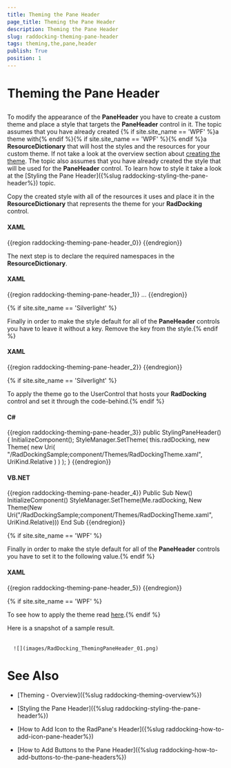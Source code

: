 ```yaml
---
title: Theming the Pane Header
page_title: Theming the Pane Header
description: Theming the Pane Header
slug: raddocking-theming-pane-header
tags: theming,the,pane,header
publish: True
position: 1
---
```


# Theming the Pane Header



## 

To modify the appearance of the __PaneHeader__ you have to create a custom theme and place a style that targets the __PaneHeader__ control in it. The topic assumes that you have already created {% if site.site_name == 'WPF' %}a theme with{% endif %}{% if site.site_name == 'WPF' %}{% endif %}a __ResourceDictionary__ that will host the styles and the resources for your custom theme. If not take a look at the overview section about [creating the theme](#CreatingTheme). The topic also assumes that you have already created the style that will be used for the __PaneHeader__ control. To learn how to style it take a look at the [Styling the Pane Header]({%slug raddocking-styling-the-pane-header%}) topic.

Copy the created style with all of the resources it uses and place it in the __ResourceDictionary__ that represents the theme for your __RadDocking__ control.

#### __XAML__

{{region raddocking-theming-pane-header_0}}
	<ResourceDictionary xmlns="http://schemas.microsoft.com/winfx/2006/xaml/presentation"
	                    xmlns:x="http://schemas.microsoft.com/winfx/2006/xaml">
	    <!--Paste the style and all of the resources it uses here. --> 
	    <Style x:Key="PaneHeaderStyle" TargetType="telerik:PaneHeader">
	        ...
	    </Style>
	</ResourceDictionary>
	{{endregion}}



The next step is to declare the required namespaces in the __ResourceDictionary__.

#### __XAML__

{{region raddocking-theming-pane-header_1}}
	<ResourceDictionary xmlns="http://schemas.microsoft.com/winfx/2006/xaml/presentation"
	                    xmlns:x="http://schemas.microsoft.com/winfx/2006/xaml"
	                    xmlns:telerik="http://schemas.telerik.com/2008/xaml/presentation">
	      ...
	</ResourceDictionary>
	{{endregion}}

{% if site.site_name == 'Silverlight' %}

Finally in order to make the style default for all of the __PaneHeader__ controls you have to leave it without a key. Remove the key from the style.{% endif %}

#### __XAML__

{{region raddocking-theming-pane-header_2}}
	<Style TargetType="telerik:PaneHeader">
	        ...
	</Style>
	{{endregion}}

{% if site.site_name == 'Silverlight' %}

To apply the theme go to the UserControl that hosts your __RadDocking__ control and set it through the code-behind.{% endif %}

#### __C#__

{{region raddocking-theming-pane-header_3}}
	public StylingPaneHeader()
	{
	    InitializeComponent();
	    StyleManager.SetTheme( this.radDocking, new Theme( new Uri( "/RadDockingSample;component/Themes/RadDockingTheme.xaml", UriKind.Relative ) ) );
	}
	{{endregion}}



#### __VB.NET__

{{region raddocking-theming-pane-header_4}}
	Public Sub New()
	    InitializeComponent()
	    StyleManager.SetTheme(Me.radDocking, New Theme(New Uri("/RadDockingSample;component/Themes/RadDockingTheme.xaml", UriKind.Relative)))
	End Sub
	{{endregion}}

{% if site.site_name == 'WPF' %}

Finally in order to make the style default for all of the __PaneHeader__ controls you have to set it to the following value.{% endif %}

#### __XAML__

{{region raddocking-theming-pane-header_5}}
	<Style x:Key="{telerik:ThemeResourceKey ThemeType={x:Type local:RadDockingTheme}, ElementType={x:Type telerik:PaneHeader}}"
	       TargetType="{x:Type telerik:PaneHeader}">
	    ...
	</Style>
	{{endregion}}

{% if site.site_name == 'WPF' %}

To see how to apply the theme read [here](#ApplyingTheme).{% endif %}

Here is a snapshot of a sample result.




         
      ![](images/RadDocking_ThemingPaneHeader_01.png)

# See Also

 * [Theming - Overview]({%slug raddocking-theming-overview%})

 * [Styling the Pane Header]({%slug raddocking-styling-the-pane-header%})

 * [How to Add Icon to the RadPane's Header]({%slug raddocking-how-to-add-icon-pane-header%})

 * [How to Add Buttons to the Pane Header]({%slug raddocking-how-to-add-buttons-to-the-pane-headers%})
